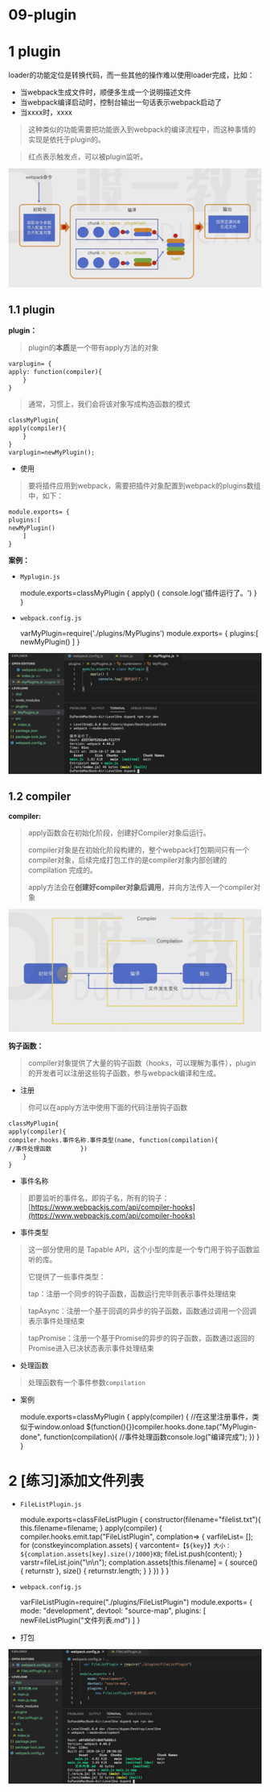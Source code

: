 # 09-plugin 
# 1 plugin

loader的功能定位是转换代码，而一些其他的操作难以使用loader完成，比如：

- 当webpack生成文件时，顺便多生成一个说明描述文件
- 当webpack编译启动时，控制台输出一句话表示webpack启动了
- 当xxxx时，xxxx

> 这种类似的功能需要把功能嵌入到webpack的编译流程中，而这种事情的实现是依托于plugin的。

> 红点表示触发点，可以被plugin监听。

![image.png](../../.gitbook/assets/1602604017049-ab5354ea-d218-42f1-8ef7-e4335076ce41.png)

## 1.1 plugin

**plugin：**

> plugin的**本质**是一个带有apply方法的对象

    varplugin= {
    apply: function(compiler){
        }
    }

> 通常，习惯上，我们会将该对象写成构造函数的模式

    classMyPlugin{
    apply(compiler){
        }
    }
    varplugin=newMyPlugin();

- 使用

> 要将插件应用到webpack，需要把插件对象配置到webpack的plugins数组中，如下：

    module.exports= {
    plugins:[
    newMyPlugin()
        ]
    }

**案例：**

- `Myplugin.js`

    module.exports=classMyPlugin {
    apply() {
    console.log('插件运行了。')
        }
    }

- `webpack.config.js`

    varMyPlugin=require('./plugins/MyPlugins')
    module.exports= {
    plugins:[
    newMyPlugin()
        ]
    }

![image.png](../../.gitbook/assets/1602937032567-b56a61cf-1a35-46e5-843f-50976f569aad.png)

## 1.2 compiler

**compiler:**

> apply函数会在初始化阶段，创建好Compiler对象后运行。
> 
> 
> 
> 
> compiler对象是在初始化阶段构建的，整个webpack打包期间只有一个compiler对象，后续完成打包工作的是compiler对象内部创建的compilation 完成的。
> 
> 
> 
> 
> apply方法会在**创建好compiler对象后调用**，并向方法传入一个compiler对象

![image.png](../../.gitbook/assets/1602604198538-00377744-66a6-47b9-b93f-668f40b6b341.png)

**钩子函数：**

> compiler对象提供了大量的钩子函数（hooks，可以理解为事件），plugin的开发者可以注册这些钩子函数，参与webpack编译和生成。

- 注册

> 你可以在apply方法中使用下面的代码注册钩子函数

    classMyPlugin{
    apply(compiler){
    compiler.hooks.事件名称.事件类型(name, function(compilation){
    //事件处理函数        })
        }
    }

- 事件名称

> 即要监听的事件名，即钩子名，所有的钩子：[https://www.webpackjs.com/api/compiler-hooks](https://www.webpackjs.com/api/compiler-hooks)

- 事件类型

> 这一部分使用的是 Tapable API，这个小型的库是一个专门用于钩子函数监听的库。
> 
> 
> 
> 
> 它提供了一些事件类型：
> 
> tap：注册一个同步的钩子函数，函数运行完毕则表示事件处理结束

> tapAsync：注册一个基于回调的异步的钩子函数，函数通过调用一个回调表示事件处理结束

> tapPromise：注册一个基于Promise的异步的钩子函数，函数通过返回的Promise进入已决状态表示事件处理结束

- 处理函数

> 处理函数有一个事件参数`compilation`

- 案例

    module.exports=classMyPlugin {
    apply(compiler) {
    //在这里注册事件，类似于window.onload  $(function(){})compiler.hooks.done.tap("MyPlugin-done", function(compilation){
    //事件处理函数console.log("编译完成");
            })
        }
    }

# 2 **[练习]添加文件列表**

- `FileListPlugin.js`

    module.exports=classFileListPlugin {
    constructor(filename="filelist.txt"){
    this.filename=filename;
        }
    apply(compiler) {
    compiler.hooks.emit.tap("FileListPlugin", complation=> {
    varfileList= [];
    for (constkeyincomplation.assets) {
    varcontent=`【${key}】大小：${complation.assets[key].size()/1000}KB`;
    fileList.push(content);
                }
    varstr=fileList.join("\n\n");
    complation.assets[this.filename] = {
    source() {
    returnstr                },
    size() {
    returnstr.length;
                    }
                }
            })
        }
    }

- `webpack.config.js`

    varFileListPlugin=require("./plugins/FileListPlugin")
    module.exports= {
    mode: "development",
    devtool: "source-map",
    plugins: [
    newFileListPlugin("文件列表.md")
        ]
    }

- 打包

![image.png](../../.gitbook/assets/1602939454358-6d45ce07-c77c-48d8-bead-996f069ba075.png)